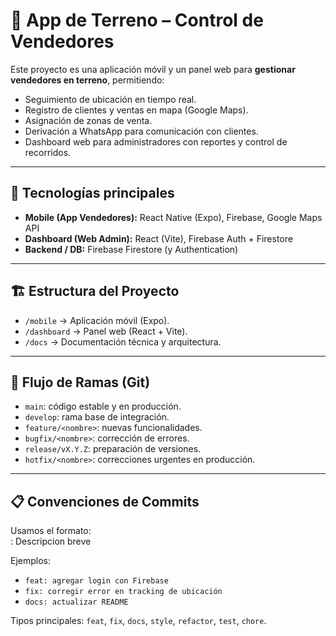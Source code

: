   # 📌 App de Terreno – Control de Vendedores

Este proyecto es una aplicación móvil y un panel web para **gestionar vendedores en terreno**, permitiendo:
- Seguimiento de ubicación en tiempo real.
- Registro de clientes y ventas en mapa (Google Maps).
- Asignación de zonas de venta.
- Derivación a WhatsApp para comunicación con clientes.
- Dashboard web para administradores con reportes y control de recorridos.

---

## 🚀 Tecnologías principales
- **Mobile (App Vendedores):** React Native (Expo), Firebase, Google Maps API
- **Dashboard (Web Admin):** React (Vite), Firebase Auth + Firestore
- **Backend / DB:** Firebase Firestore (y Authentication)

---

## 🏗️ Estructura del Proyecto
- `/mobile` → Aplicación móvil (Expo).
- `/dashboard` → Panel web (React + Vite).
- `/docs` → Documentación técnica y arquitectura.

---

## 🌳 Flujo de Ramas (Git)
- `main`: código estable y en producción.
- `develop`: rama base de integración.
- `feature/<nombre>`: nuevas funcionalidades.
- `bugfix/<nombre>`: corrección de errores.
- `release/vX.Y.Z`: preparación de versiones.
- `hotfix/<nombre>`: correcciones urgentes en producción.

---

## 📋 Convenciones de Commits
Usamos el formato:  
<Tipo>: Descripcion breve

Ejemplos:
- `feat: agregar login con Firebase`
- `fix: corregir error en tracking de ubicación`
- `docs: actualizar README`

Tipos principales: `feat`, `fix`, `docs`, `style`, `refactor`, `test`, `chore`.
